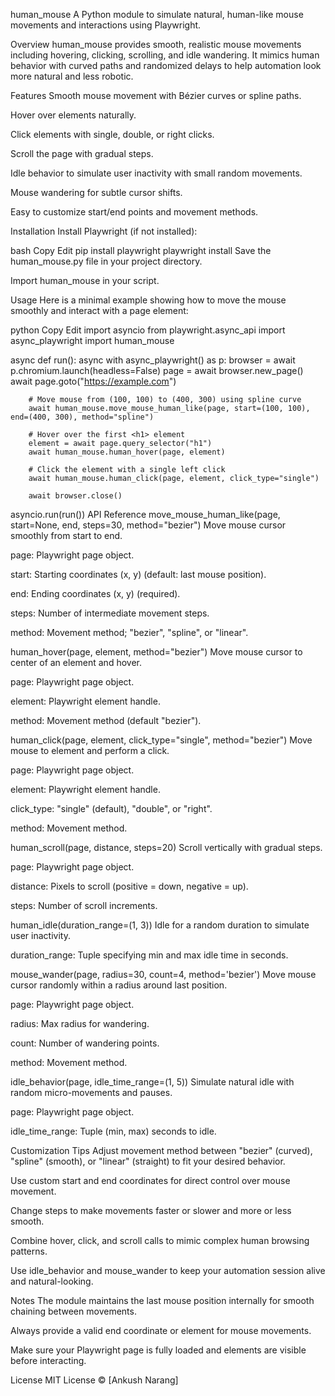 human_mouse
A Python module to simulate natural, human-like mouse movements and interactions using Playwright.

Overview
human_mouse provides smooth, realistic mouse movements including hovering, clicking, scrolling, and idle wandering. It mimics human behavior with curved paths and randomized delays to help automation look more natural and less robotic.

Features
Smooth mouse movement with Bézier curves or spline paths.

Hover over elements naturally.

Click elements with single, double, or right clicks.

Scroll the page with gradual steps.

Idle behavior to simulate user inactivity with small random movements.

Mouse wandering for subtle cursor shifts.

Easy to customize start/end points and movement methods.

Installation
Install Playwright (if not installed):

bash
Copy
Edit
pip install playwright
playwright install
Save the human_mouse.py file in your project directory.

Import human_mouse in your script.

Usage
Here is a minimal example showing how to move the mouse smoothly and interact with a page element:

python
Copy
Edit
import asyncio
from playwright.async_api import async_playwright
import human_mouse

async def run():
    async with async_playwright() as p:
        browser = await p.chromium.launch(headless=False)
        page = await browser.new_page()
        await page.goto("https://example.com")

        # Move mouse from (100, 100) to (400, 300) using spline curve
        await human_mouse.move_mouse_human_like(page, start=(100, 100), end=(400, 300), method="spline")

        # Hover over the first <h1> element
        element = await page.query_selector("h1")
        await human_mouse.human_hover(page, element)

        # Click the element with a single left click
        await human_mouse.human_click(page, element, click_type="single")

        await browser.close()

asyncio.run(run())
API Reference
move_mouse_human_like(page, start=None, end, steps=30, method="bezier")
Move mouse cursor smoothly from start to end.

page: Playwright page object.

start: Starting coordinates (x, y) (default: last mouse position).

end: Ending coordinates (x, y) (required).

steps: Number of intermediate movement steps.

method: Movement method; "bezier", "spline", or "linear".

human_hover(page, element, method="bezier")
Move mouse cursor to center of an element and hover.

page: Playwright page object.

element: Playwright element handle.

method: Movement method (default "bezier").

human_click(page, element, click_type="single", method="bezier")
Move mouse to element and perform a click.

page: Playwright page object.

element: Playwright element handle.

click_type: "single" (default), "double", or "right".

method: Movement method.

human_scroll(page, distance, steps=20)
Scroll vertically with gradual steps.

page: Playwright page object.

distance: Pixels to scroll (positive = down, negative = up).

steps: Number of scroll increments.

human_idle(duration_range=(1, 3))
Idle for a random duration to simulate user inactivity.

duration_range: Tuple specifying min and max idle time in seconds.

mouse_wander(page, radius=30, count=4, method='bezier')
Move mouse cursor randomly within a radius around last position.

page: Playwright page object.

radius: Max radius for wandering.

count: Number of wandering points.

method: Movement method.

idle_behavior(page, idle_time_range=(1, 5))
Simulate natural idle with random micro-movements and pauses.

page: Playwright page object.

idle_time_range: Tuple (min, max) seconds to idle.

Customization Tips
Adjust movement method between "bezier" (curved), "spline" (smooth), or "linear" (straight) to fit your desired behavior.

Use custom start and end coordinates for direct control over mouse movement.

Change steps to make movements faster or slower and more or less smooth.

Combine hover, click, and scroll calls to mimic complex human browsing patterns.

Use idle_behavior and mouse_wander to keep your automation session alive and natural-looking.

Notes
The module maintains the last mouse position internally for smooth chaining between movements.

Always provide a valid end coordinate or element for mouse movements.

Make sure your Playwright page is fully loaded and elements are visible before interacting.

License
MIT License © [Ankush Narang]